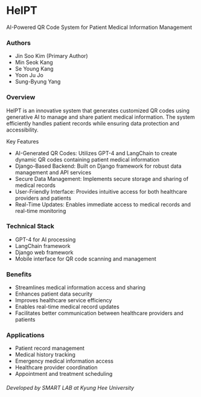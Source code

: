 # HelPT
AI-Powered QR Code System for Patient Medical Information Management  

### Authors  

* Jin Soo Kim (Primary Author)
* Min Seok Kang
* Se Young Kang
* Yoon Ju Jo
* Sung-Byung Yang


### Overview  

HelPT is an innovative system that generates customized QR codes using generative AI to manage and share patient medical information. The system efficiently handles patient records while ensuring data protection and accessibility.
  
  Key Features

* AI-Generated QR Codes: Utilizes GPT-4 and LangChain to create dynamic QR codes containing patient medical information
* Django-Based Backend: Built on Django framework for robust data management and API services
* Secure Data Management: Implements secure storage and sharing of medical records
* User-Friendly Interface: Provides intuitive access for both healthcare providers and patients
* Real-Time Updates: Enables immediate access to medical records and real-time monitoring

### Technical Stack

* GPT-4 for AI processing
* LangChain framework
* Django web framework
* Mobile interface for QR code scanning and management

### Benefits

* Streamlines medical information access and sharing
* Enhances patient data security
* Improves healthcare service efficiency
* Enables real-time medical record updates
* Facilitates better communication between healthcare providers and patients

### Applications

* Patient record management
* Medical history tracking
* Emergency medical information access
* Healthcare provider coordination
* Appointment and treatment scheduling


###### Developed by SMART LAB at Kyung Hee University 
